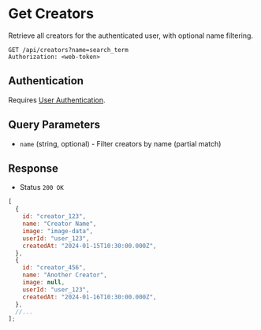 # Get Creators

Retrieve all creators for the authenticated user, with optional name filtering.

```http
GET /api/creators?name=search_term
Authorization: <web-token>
```

## Authentication

Requires [User Authentication](../../authentication/web.md).

## Query Parameters

- `name` (string, optional) - Filter creators by name (partial match)

## Response

- Status `200 OK`

```js
[
  {
    id: "creator_123",
    name: "Creator Name",
    image: "image-data",
    userId: "user_123",
    createdAt: "2024-01-15T10:30:00.000Z",
  },
  {
    id: "creator_456",
    name: "Another Creator",
    image: null,
    userId: "user_123",
    createdAt: "2024-01-16T10:30:00.000Z",
  },
  //...
];
```
